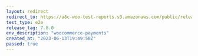 ```yaml
---
layout: redirect
redirect_to: https://a8c-woo-test-reports.s3.amazonaws.com/public/release/7.8.0/woocommerce-payments/e2e/index.html
test_type: e2e
release_tag: 7.8.0
env_description: "woocommerce-payments"
created_at: "2023-06-13T19:49:58Z"
passed: true
---
```

